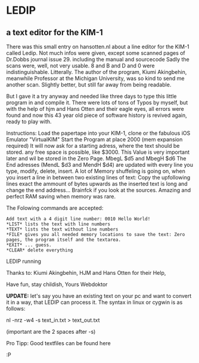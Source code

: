 # LEDIP
## a text editor for the KIM-1

There was this small entry on hansotten.nl about a line editor for the KIM-1 called Ledip. Not much infos were given, except some scanned pages of Dr.Dobbs journal issue 29. including the manual and sourcecode Sadly the scans were, well, not very usable. 8 and B and D and 0 were indistinguishable. Litterally. The author of the program, Kiumi Akingbehin, meanwhile Professor at the Michigan University, was so kind to send me another scan. Slightly better, but still far away from being readable.

But I gave it a try anyway and needed like three days to type this little program in and compile it. There were lots of tons of Typos by myself, but with the help of hjm and Hans Otten and their eagle eyes, all errors were found and now this 43 year old piece of software history is revived again, ready to play with.


Instructions: Load the papertape into your KIM-1, clone or the fabulous iOS Emulator "VirtualKIM" Start the Program at place 2000 (mem expansion required) It will now ask for a starting adress, where the text should be stored. any free space is possible, like $3000. This Value is very important later and wil be stored in the Zero Page. MbegL $d5 and MbegH $d6 The End adresses (MendL $d3 and MendH $d4) are updated with every line you type, modify, delete, insert. A lot of Memory shuffeling is going on, when you insert a line in between two existing lines of text: Copy the upfollowing lines exact the ammount of bytes upwards as the inserted text is long and change the end address... Brainfck if you look at the sources. Amazing and perfect RAM saving when memory was rare.

The Folowing commands are accepted:

    Add text with a 4 digit line number: 0010 Hello World!
    *LIST* lists the text with line numbers
    *TEXT* lists the text without line numbers
    *FILE* gives you all needed memory locations to save the text: Zero pages, the program itself and the textarea.
    *EXIT* ... guess.
    *CLEAR* delete everything

LEDIP running

Thanks to: Kiumi Akingbehin, HJM and Hans Otten for their Help,

Have fun, stay childish, Yours Webdoktor

**UPDATE:** let's say you have an existing text on your pc and want to convert it in a way, that LEDIP can process it. The syntax in linux or cygwin is as follows:

nl -nrz -w4 -s  text_in.txt > text_out.txt

(important are the 2 spaces after -s)

Pro Tipp: Good textfiles can be found here

:P
